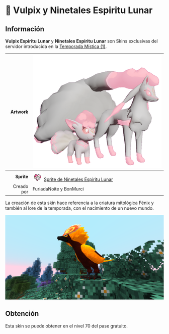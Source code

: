 # 🥇 Vulpix y Ninetales Espiritu Lunar
## Información

**Vulpix Espiritu Lunar** y **Ninetales Espiritu Lunar** son Skins exclusivas del servidor introducida en la [Temporada Mística (1)](./).

|                     **Artwork** | ![Artwork de Vulpix y Ninetales Espiritu Lunar](../../images/pokemon/temporada-1/EspirituLunar.png)                                                                                    |
| ------------------------------: | -------------------------------------------------------------------------------------------------------------------------------------- |
|                      **Sprite** | ![Sprite de Vulpix Espiritu Lunar](../../images/pokemon/temporada-1/EspirituLunar1-sprite.png)  [Sprite de Ninetales Espiritu Lunar](../../images/pokemon/temporada-1/EspirituLunar2-sprite.png)                                                          |                                                                                                             |
|                      Creado por | FuriadaNoite y BonMurci                                                                                                                |

La creación de esta skin hace referencia a la criatura mitológica Fénix y también al lore de la temporada, con el nacimiento de un nuevo mundo.

![Formas de Milotic Primordial](../../images/pokemon/temporada-1/Fenix-formas.png)

## Obtención

Esta skin se puede obtener en el nivel 70 del pase gratuito.
